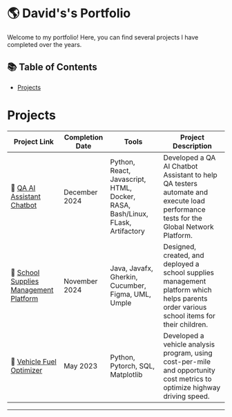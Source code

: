 # 🌎 David's's Portfolio

Welcome to my portfolio! Here, you can find several projects I have completed over the years.

## 📚 Table of Contents
- [Projects](#projects)

# Projects

| Project Link | Completion Date | Tools | Project Description | 
|---|---|---|---|
| 🤖 [QA AI Assistant Chatbot]() | December 2024 | Python, React, Javascript, HTML, Docker, RASA, Bash/Linux, FLask, Artifactory | Developed a QA AI Chatbot Assistant to help QA testers automate and execute load performance tests for the Global Network Platform.  |
| 📝 [School Supplies Management Platform](https://github.com/Kasamix/CoolSupplies) | November 2024 | Java, Javafx, Gherkin, Cucumber, Figma, UML, Umple | Designed, created, and deployed a school supplies management platform which helps parents order various school items for their children. |
| 🚗 [Vehicle Fuel Optimizer](https://github.com/Kasamix/VehicleFuelOptimizer) | May 2023 | Python, Pytorch, SQL, Matplotlib | Developed a vehicle analysis program, using cost-per-mile and opportunity cost metrics to optimize highway driving speed. |

***
